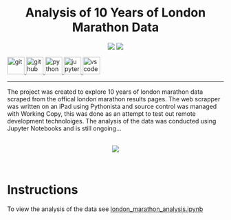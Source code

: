 <h1 align="center">Analysis of 10 Years of London Marathon Data</h1>

<p align="center">

<img src="https://img.shields.io/badge/Made%20By-Ben--Jamin--Griff-blue" >

<img src="https://badges.frapsoft.com/os/v1/open-source.svg?v=103" >

</p>

<p align="left">
 <a href="https://git-scm.com/" target="_blank"> <img src="https://www.vectorlogo.zone/logos/git-scm/git-scm-icon.svg" alt="git" width="40" height="40"/> </a>
 <a href="https://github.com/" target="_blank"> <img src="https://www.vectorlogo.zone/logos/github/github-icon.svg" alt="github" width="40" height="40"/> </a>
 <a href="https://www.python.org/" target="_blank"> <img src="https://www.vectorlogo.zone/logos/python/python-icon.svg" alt="python" width="40" height="40"/> </a>
 <a href="https://jupyter.org/" target="_blank"> <img src="https://www.vectorlogo.zone/logos/jupyter/jupyter-icon.svg" alt="jupyter" width="40" height="40"/> </a>
 <a href="https://code.visualstudio.com/" target="_blank"> <img src="https://www.vectorlogo.zone/logos/visualstudio_code/visualstudio_code-icon.svg" alt="vscode" width="40" height="40"/> </a>
</p>

---

The project was created to explore 10 years of london marathon data scraped from the offical london marathon results pages. The web scrapper was written on an iPad using Pythonista and source control was managed with Working Copy, this was done as an attempt to test out remote development technoloiges. The analysis of the data was conducted using Jupyter Notebooks and is still ongoing... <br>

<p align="center">
<br><img src="https://media.giphy.com/media/l0NwF1dnk7GRz3pK0/giphy.gif">
</p><br>

# Instructions
To view the analysis of the data see [london_marathon_analysis.ipynb](https://github.com/Ben-Jamin-Griff/london-marathon-analysis/blob/master/london_marathon_analysis.ipynb)
